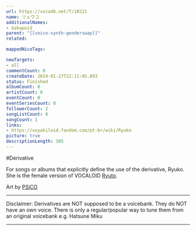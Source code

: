 ```yaml
---
url: https://vocadb.net/T/10221
name: リュウコ
additionalNames: 
- Gakapoid
parent: "[[voice-synth-genderswap]]"
related:

mappedNicoTags:

newTargets:
- all
commentCount: 0
createDate: 2024-01-27T22:11:45.893
status: Finished
albumCount: 0
artistCount: 0
eventCount: 0
eventSeriesCount: 0
followerCount: 2
songListCount: 0
songCount: 1
links: 
- https://voyakiloid.fandom.com/pt-br/wiki/Ryuko
picture: true
descriptionLength: 385
---
```


#Derivative

For songs or albums that explicitly define the use of the derivative, Ryuko. She is the female version of VOCALOID [Ryuto](https://vocadb.net/Ar/247).

Art by [PSiCO](https://vocadb.net/Ar/66828)

___
Disclaimer:
Derivatives are NOT supposed to be a voicebank. They do NOT have an own voice. There is only a regular/popular way to tune them from an original voicebank e.g. Hatsune Miku

---

